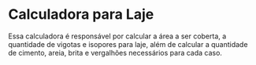# Calculadora para Laje
Essa calculadora é responsável por calcular a área a ser coberta, a quantidade de vigotas e isopores para laje, além de calcular a quantidade de cimento, areia, brita e vergalhões necessários para cada caso.
